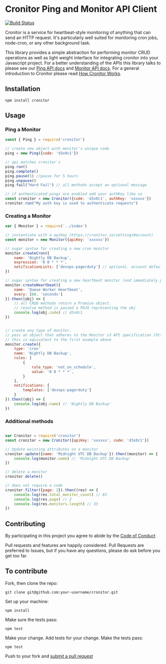 # Cronitor Ping and Monitor API Client

[![Build Status](https://travis-ci.org/cronitorio/cronitor-js.svg?branch=master)](https://travis-ci.org/cronitorio/cronitor-js)

Cronitor is a service for heartbeat-style monitoring of anything that can send an HTTP request. It's particularly well suited for monitoring cron jobs, node-cron, or any other background task.

This library provides a simple abstraction for performing monitor CRUD operations as well as light weight interface for integrating cronitor into your Javascript project. For a better understanding of the APIs this library talks to please see our [Ping API docs](https://cronitor.io/docs/ping-api) and [Monitor API docs](https://cronitor.io/docs/monitor-api). For a general introduction to Cronitor please read [How Cronitor Works](https://cronitor.io/docs/how-cronitor-works).

## Installation

`npm install cronitor`

## Usage

### Ping a Monitor
```javascript
const { Ping } = require('cronitor')

// create new object with monitor's unique code
ping = new Ping({code: 'd3x0c1'})

// api matches cronitor's
ping.run()
ping.complete()
ping.pause(5) //pause for 5 hours
ping.unpause()
ping.fail("Hard Fail") // all methods accept an optional message

// if authenticated pings are enabled add your authKey like so
const cronitor = new Cronitor({code: 'd3x0c1', authKey: 'xxxxxx'})
cronitor.run("My auth key is used to authenticate requests")
```

### Creating a Monitor

```javascript
var { Monitor } = require('../index')

// instantiate with a apiKey (https://cronitor.io/settings#account)
const monitor = new Monitor({apiKey: 'xxxxxx'})

// sugar syntax for creating a new cron monitor
monitor.createCron({
    name: 'Nightly DB Backup',
    expression: '0 0 * * *',
    notificationLists: ['devops-pagerduty'] // optional. account default will be used if omitted.
})

// sugar syntax for creating a new heartbeat monitor (and immediately pinging it)
monitor.createHeartbeat({
    name: 'Queue Worker Heartbeat',
    every: [60, 'seconds']
}).then((obj) => {
    // all CRUD methods return a Promise object.
    // resolve method is passed a POJO representing the obj
    console.log(obj.code) // d3x0c1
})


// create any type of monitor.
// pass an object that adheres to the Monitor v3 API specification (https://cronitor.io/docs/monitor-api)
// this is equivalent to the first example above
monitor.create({
    type: 'cron'
    name: 'Nightly DB Backup',
    rules: [
        {
            rule_type: 'not_on_schedule',
            value: '0 0 * * *',
        }
    ],
    notifications: {
        templates: ['devops-pagerduty']
    }
}).then((obj) => {
    console.log(obj.name) // 'Nightly DB Backup'
})

```

### Additional methods

```javascript

var Cronitor = require('cronitor')
const cronitor = new Cronitor({apiKey: 'xxxxxx', code: 'd3x0c1'})

// Update existing attributes on a monitor
cronitor.update({name: 'Midnight UTC DB Backup'}).then((monitor) => {
    console.log(monitor.name) // 'Midnight UTC DB Backup'
})

// delete a monitor
cronitor.delete()

// does not require a code
cronitor.filter({page: 2}).then((res) => {
    console.log(res.total_monitor_count) // 83
    console.log(res.page) // 2
    console.log(res.monitors.length) // 33
})

```


## Contributing

By participating in this project you agree to abide by the [Code of Conduct](http://contributor-covenant.org/version/1/3/0/)

Pull requests and features are happily considered.  Pull Requests are preferred to Issues, but if you have any questions, please do ask before you get too far.

## To contribute

Fork, then clone the repo:

    git clone git@github.com:your-username/cronitor.git

Set up your machine:

    npm install

Make sure the tests pass:

    npm test

Make your change. Add tests for your change. Make the tests pass:

    npm test


Push to your fork and [submit a pull request]( https://github.com/cronitorio/cronitor-js/compare/)

